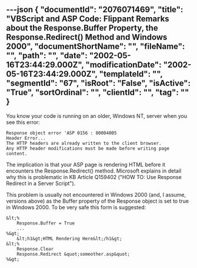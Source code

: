 ---json
{
  "documentId": "2076071469",
  "title": "VBScript and ASP Code: Flippant Remarks about the Response.Buffer Property, the Response.Redirect() Method and Windows 2000",
  "documentShortName": "",
  "fileName": "",
  "path": "",
  "date": "2002-05-16T23:44:29.000Z",
  "modificationDate": "2002-05-16T23:44:29.000Z",
  "templateId": "",
  "segmentId": "67",
  "isRoot": "False",
  "isActive": "True",
  "sortOrdinal": "",
  "clientId": "",
  "tag": ""
}
---

You know your code is running on an older, Windows NT, server when you see this error:

    Response object error 'ASP 0156 : 80004005 
    Header Error...
    The HTTP headers are already written to the client browser.
    Any HTTP header modifications must be made before writing page content.
 
The implication is that your ASP page is rendering HTML before it encounters the Response.Redirect() method. Microsoft explains in detail why this is problematic in KB Article Q159402 (&quot;HOW TO: Use Response Redirect in a Server Script&quot;).

This problem is usually not encountered in Windows 2000 (and, I assume, versions above) as the Buffer property of the Response object is set to true in Windows 2000. To be very safe this form is suggested:

    &lt;%
        Response.Buffer = True
        ...
    %&gt;
        &lt;h1&gt;HTML Rendering Here&lt;/h1&gt;
    &lt;%
        Response.Clear
        Response.Redirect &quot;someother.asp&quot;
    %&gt;
